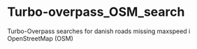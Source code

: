 # Turbo-overpass_OSM_search
Turbo-Overpass searches for danish roads missing maxspeed i OpenStreetMap (OSM)
